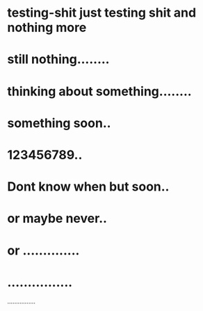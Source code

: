 # testing-shit just testing shit and  nothing more
# still nothing........
# thinking about something........
# something soon..
# 123456789..
# Dont know when but soon..
# or maybe never..
# or ..............
# ................
................
